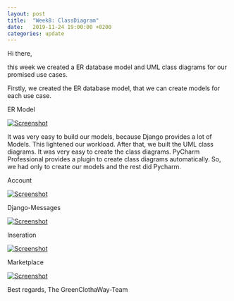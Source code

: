 ```yaml
---
layout: post
title:  "Week8: ClassDiagram"
date:   2019-11-24 19:00:00 +0200
categories: update
---
```


Hi there,

this week we created a ER database model and UML class diagrams for our promised use cases.

Firstly, we created the ER database model, that we can create models for each use case. 

ER Model

[![Screenshot](https://raw.githubusercontent.com/GreenClothaWay/Website/master/doc/Modell.png)](https://raw.githubusercontent.com/GreenClothaWay/Website/master/doc/Modell.png)

It was very easy to build our models, because Django provides a lot of Models. This lightened our workload. After that, we built the UML class diagrams. It was very easy to create the class diagrams. PyCharm Professional provides a plugin to create class diagrams automatically. So, we had only to create our models and the rest did Pycharm.

Account

[![Screenshot](https://raw.githubusercontent.com/GreenClothaWay/Website/master/doc/classdiagram/account.png)](https://raw.githubusercontent.com/GreenClothaWay/Website/master/doc/classdiagram/account.png)

Django-Messages

[![Screenshot](https://raw.githubusercontent.com/GreenClothaWay/Website/master/doc/classdiagram/django_messages.png)](https://raw.githubusercontent.com/GreenClothaWay/Website/master/doc/classdiagram/django_messages.png)

Inseration

[![Screenshot](https://raw.githubusercontent.com/GreenClothaWay/Website/master/doc/classdiagram/inseration.png)](https://raw.githubusercontent.com/GreenClothaWay/Website/master/doc/classdiagram/inseration.png)

Marketplace

[![Screenshot](https://raw.githubusercontent.com/GreenClothaWay/Website/master/doc/classdiagram/marketplace.png)](https://raw.githubusercontent.com/GreenClothaWay/Website/master/doc/classdiagram/marketplace.png)

Best regards,
The GreenClothaWay-Team
